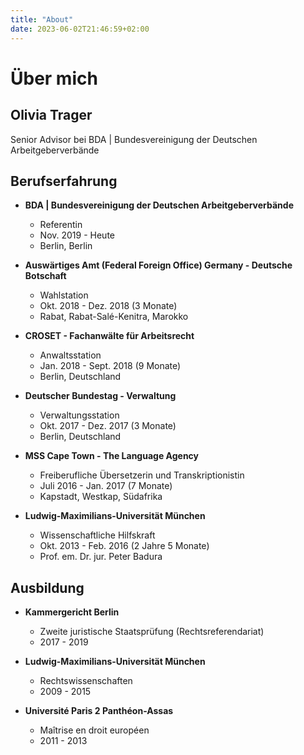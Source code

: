 ```yaml
---
title: "About"
date: 2023-06-02T21:46:59+02:00
---
```


# Über mich

## Olivia Trager
Senior Advisor bei BDA | Bundesvereinigung der Deutschen Arbeitgeberverbände

## Berufserfahrung

- **BDA | Bundesvereinigung der Deutschen Arbeitgeberverbände**
    - Referentin
    - Nov. 2019 - Heute 
    - Berlin, Berlin

- **Auswärtiges Amt (Federal Foreign Office) Germany - Deutsche Botschaft**
    - Wahlstation
    - Okt. 2018 - Dez. 2018 (3 Monate)
    - Rabat, Rabat-Salé-Kenitra, Marokko

- **CROSET - Fachanwälte für Arbeitsrecht**
    - Anwaltsstation
    - Jan. 2018 - Sept. 2018 (9 Monate)
    - Berlin, Deutschland

- **Deutscher Bundestag - Verwaltung**
    - Verwaltungsstation
    - Okt. 2017 - Dez. 2017 (3 Monate)
    - Berlin, Deutschland

- **MSS Cape Town - The Language Agency**
    - Freiberufliche Übersetzerin und Transkriptionistin
    - Juli 2016 - Jan. 2017 (7 Monate)
    - Kapstadt, Westkap, Südafrika

- **Ludwig-Maximilians-Universität München**
    - Wissenschaftliche Hilfskraft
    - Okt. 2013 - Feb. 2016 (2 Jahre 5 Monate)
    - Prof. em. Dr. jur. Peter Badura

## Ausbildung

- **Kammergericht Berlin**
    - Zweite juristische Staatsprüfung (Rechtsreferendariat)
    - 2017 - 2019

- **Ludwig-Maximilians-Universität München**
    - Rechtswissenschaften
    - 2009 - 2015

- **Université Paris 2 Panthéon-Assas**
    - Maîtrise en droit européen
    - 2011 - 2013
